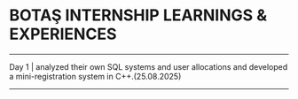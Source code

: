 # BOTAŞ INTERNSHIP LEARNINGS & EXPERIENCES
_____________________________________________________________________________________________________________
Day 1 |  analyzed their own SQL systems and user allocations and developed a mini-registration system in C++.(25.08.2025)
_____________________________________________________________________________________________________________
